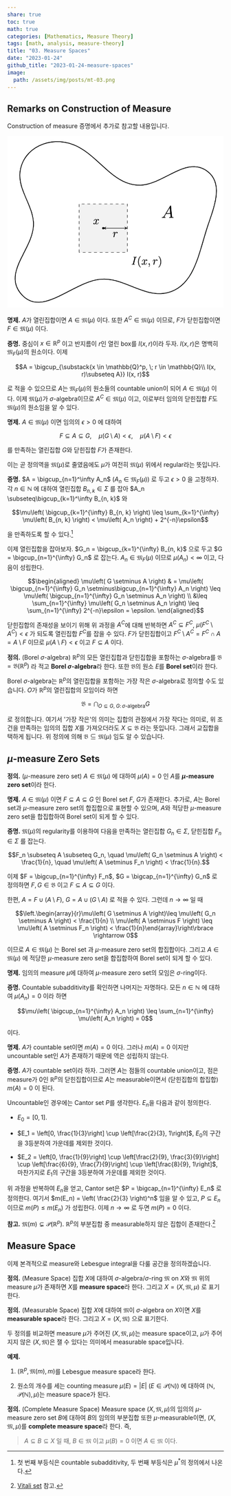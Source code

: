 ```yaml
---
share: true
toc: true
math: true
categories: [Mathematics, Measure Theory]
tags: [math, analysis, measure-theory]
title: "03. Measure Spaces"
date: "2023-01-24"
github_title: "2023-01-24-measure-spaces"
image:
  path: /assets/img/posts/mt-03.png
---
```


## Remarks on Construction of Measure

Construction of measure 증명에서 추가로 참고할 내용입니다.

![mt-03.png](../../../assets/img/posts/mt-03.png)

**명제.** $A$가 열린집합이면 $A \in \mathfrak{M}(\mu)$ 이다. 또한 $A^C \in \mathfrak{M}(\mu)$ 이므로, $F$가 닫힌집합이면 $F \in \mathfrak{M}(\mu)$ 이다.

**증명.** 중심이 $x\in \mathbb{R}^p$ 이고 반지름이 $r$인 열린 box를 $I(x, r)$이라 두자. $I(x, r)$은 명백히 $\mathfrak{M}_F(\mu)$의 원소이다. 이제

$$A = \bigcup_{\substack{x \in \mathbb{Q}^p, \; r \in \mathbb{Q}\\ I(x, r)\subseteq A}} I(x, r)$$

로 적을 수 있으므로 $A$는 $\mathfrak{M}_F(\mu)$의 원소들의 countable union이 되어 $A \in \mathfrak{M}(\mu)$ 이다. 이제 $\mathfrak{M}(\mu)$가 $\sigma$-algebra이므로 $A^C\in \mathfrak{M}(\mu)$ 이고, 이로부터 임의의 닫힌집합 $F$도 $\mathfrak{M}(\mu)$의 원소임을 알 수 있다.

**명제.** $A \in \mathfrak{M}(\mu)$ 이면 임의의 $\epsilon > 0$ 에 대하여

$$F \subseteq A \subseteq G, \quad \mu\left( G \setminus A \right) < \epsilon, \quad \mu\left( A \setminus F \right) < \epsilon$$

를 만족하는 열린집합 $G$와 닫힌집합 $F$가 존재한다.

이는 곧 정의역을 $\mathfrak{M}(\mu)$로 줄였음에도 $\mu$가 여전히 $\mathfrak{M}(\mu)$ 위에서 regular라는 뜻입니다.

**증명.** $A = \bigcup_{n=1}^\infty A_n$ ($A_n \in \mathfrak{M}_F(\mu)$) 로 두고 $\epsilon > 0$ 을 고정하자. 각 $n \in \mathbb{N}$ 에 대하여 열린집합 $B_{n, k} \in \Sigma$ 를 잡아 $A_n \subseteq\bigcup_{k=1}^\infty B_{n, k}$ 와

$$\mu\left( \bigcup_{k=1}^{\infty} B_{n, k} \right) \leq \sum_{k=1}^{\infty} \mu\left( B_{n, k} \right) < \mu\left( A_n \right) + 2^{-n}\epsilon$$

을 만족하도록 할 수 있다.[^1]

이제 열린집합을 잡아보자. $G_n = \bigcup_{k=1}^{\infty} B_{n, k}$ 으로 두고 $G = \bigcup_{n=1}^{\infty} G_n$ 로 잡는다. $A_n \in \mathfrak{M}_F(\mu)$ 이므로 $\mu\left( A_n \right) < \infty$ 이고, 다음이 성립한다.

$$\begin{aligned}        \mu\left( G \setminus A \right) & = \mu\left( \bigcup_{n=1}^{\infty} G_n \setminus\bigcup_{n=1}^{\infty} A_n \right) \leq \mu\left( \bigcup_{n=1}^{\infty} G_n \setminus A_n \right) \\ &\leq \sum_{n=1}^{\infty} \mu\left( G_n \setminus A_n \right) \leq \sum_{n=1}^{\infty} 2^{-n}\epsilon = \epsilon.    \end{aligned}$$

닫힌집합의 존재성을 보이기 위해 위 과정을 $A^C$에 대해 반복하면 $A^C \subseteq F^C$, $\mu\left( F^C \setminus A^C \right) < \epsilon$ 가 되도록 열린집합 $F^C$를 잡을 수 있다. $F$가 닫힌집합이고 $F^C \setminus A^C = F^C \cap A = A\setminus F$ 이므로 $\mu\left( A \setminus F \right) < \epsilon$ 이고 $F\subseteq A$ 이다.

**정의.** (Borel $\sigma$-algebra) $\mathbb{R}^p$의 모든 열린집합과 닫힌집합을 포함하는 $\sigma$-algebra를 $\mathfrak{B} = \mathfrak{B}(\mathbb{R}^p)$ 라 적고 **Borel $\sigma$-algebra**라 한다. 또한 $\mathfrak{B}$의 원소 $E$를 **Borel set**이라 한다.

Borel $\sigma$-algebra는 $\mathbb{R}^p$의 열린집합을 포함하는 가장 작은 $\sigma$-algebra로 정의할 수도 있습니다. $O$가 $\mathbb{R}^p$의 열린집합의 모임이라 하면

$$\mathfrak{B} = \bigcap_{O \subseteq G,\;G:\, \sigma\text{-algebra}} G$$

로 정의합니다. 여기서 '가장 작은'의 의미는 집합의 관점에서 가장 작다는 의미로, 위 조건을 만족하는 임의의 집합 $X$를 가져오더라도 $X \subseteq\mathfrak{B}$ 라는 뜻입니다. 그래서 교집합을 택하게 됩니다. 위 정의에 의해 $\mathfrak{B} \subseteq\mathfrak{M}(\mu)$ 임도 알 수 있습니다.

## $\mu$-measure Zero Sets

**정의.** ($\mu$-measure zero set) $A \in \mathfrak{M}(\mu)$ 에 대하여 $\mu(A) = 0$ 인 $A$를 **$\mu$-measure zero set**이라 한다.

**명제.** $A \in \mathfrak{M}(\mu)$ 이면 $F \subseteq A \subseteq G$ 인 Borel set $F$, $G$가 존재한다. 추가로, $A$는 Borel set과 $\mu$-measure zero set의 합집합으로 표현할 수 있으며, $A$와 적당한 $\mu$-measure zero set을 합집합하여 Borel set이 되게 할 수 있다.

**증명.** $\mathfrak{M}(\mu)$의 regularity를 이용하여 다음을 만족하는 열린집합 $G_n \in \Sigma$, 닫힌집합 $F_n \in \Sigma$ 를 잡는다.

$$F_n \subseteq A \subseteq G_n, \quad \mu\left( G_n \setminus A \right) < \frac{1}{n}, \quad \mu\left( A \setminus F_n \right) < \frac{1}{n}.$$

이제 $F = \bigcup_{n=1}^{\infty} F_n$, $G = \bigcap_{n=1}^{\infty} G_n$ 로 정의하면 $F, G \in \mathfrak{B}$ 이고 $F \subseteq A \subseteq G$ 이다.

한편, $A = F \cup (A \setminus F)$, $G = A \cup (G \setminus A)$ 로 적을 수 있다. 그런데 $n \rightarrow\infty$ 일 때

$$\left.\begin{array}{r}\mu\left( G \setminus A \right)\leq \mu\left( G_n \setminus A \right) < \frac{1}{n} \\        \mu\left( A \setminus F \right) \leq \mu\left( A \setminus F_n \right) < \frac{1}{n}\end{array}\right\rbrace     \rightarrow 0$$

이므로 $A \in \mathfrak{M}(\mu)$ 는 Borel set 과 $\mu$-measure zero set의 합집합이다. 그리고 $A \in \mathfrak{M}(\mu)$ 에 적당한 $\mu$-measure zero set을 합집합하여 Borel set이 되게 할 수 있다.

**명제.** 임의의 measure $\mu$에 대하여 $\mu$-measure zero set의 모임은 $\sigma$-ring이다.

**증명.** Countable subadditivity를 확인하면 나머지는 자명하다. 모든 $n\in \mathbb{N}$ 에 대하여 $\mu\left( A_n \right) = 0$ 이라 하면

$$\mu\left( \bigcup_{n=1}^{\infty} A_n \right) \leq \sum_{n=1}^{\infty} \mu\left( A_n \right) = 0$$

이다.

**명제.** $A$가 countable set이면 $m(A) = 0$ 이다. 그러나 $m(A) = 0$ 이지만 uncountable set인 $A$가 존재하기 때문에 역은 성립하지 않는다.

**증명.** $A$가 countable set이라 하자. 그러면 $A$는 점들의 countable union이고, 점은 measure가 0인 $\mathbb{R}^p$의 닫힌집합이므로 $A$는 measurable이면서 (닫힌집합의 합집합) $m(A) = 0$ 이 된다.

Uncountable인 경우에는 Cantor set $P$를 생각한다. $E_n$을 다음과 같이 정의한다.

- $E_0 = [0, 1]$.

- $E_1 = \left[0, \frac{1}{3}\right] \cup \left[\frac{2}{3}, 1\right]$, $E_0$의 구간을 3등분하여 가운데를 제외한 것이다.

- $E_2 = \left[0, \frac{1}{9}\right] \cup \left[\frac{2}{9}, \frac{3}{9}\right] \cup \left[\frac{6}{9}, \frac{7}{9}\right] \cup \left[\frac{8}{9}, 1\right]$, 마찬가지로 $E_1$의 구간을 3등분하여 가운데를 제외한 것이다.

위 과정을 반복하여 $E_n$을 얻고, Cantor set은 $P = \bigcap_{n=1}^{\infty} E_n$ 로 정의한다. 여기서 $m(E_n) = \left( \frac{2}{3} \right)^n$ 임을 알 수 있고, $P \subseteq E_n$ 이므로 $m(P)\leq m(E_n)$ 가 성립한다. 이제 $n \rightarrow\infty$ 로 두면 $m(P) = 0$ 이다.

**참고.** $\mathfrak{M}(m) \subsetneq \mathcal{P}(\mathbb{R}^p)$. $\mathbb{R}^p$의 부분집합 중 measurable하지 않은 집합이 존재한다.[^2]

## Measure Space

이제 본격적으로 measure와 Lebesgue integral을 다룰 공간을 정의하겠습니다.

**정의.** (Measure Space) 집합 $X$에 대하여 $\sigma$-algebra/$\sigma$-ring $\mathfrak{M}$ on $X$와 $\mathfrak{M}$ 위의 measure $\mu$가 존재하면 $X$를 **measure space**라 한다. 그리고 $X = (X, \mathfrak{M}, \mu)$ 로 표기한다.

**정의.** (Measurable Space) 집합 $X$에 대하여 $\mathfrak{M}$이 $\sigma$-algebra on $X$이면 $X$를 **measurable space**라 한다. 그리고 $X = (X, \mathfrak{M})$ 으로 표기한다.

두 정의를 비교하면 measure $\mu$가 주어진 $(X, \mathfrak{M}, \mu)$는 measure space이고, $\mu$가 주어지지 않은 $(X, \mathfrak{M})$은 잴 수 있다는 의미에서 measurable space입니다.

**예제.**

1. $(\mathbb{R}^p, \mathfrak{M}(m), m)$를 Lebesgue measure space라 한다.

2. 원소의 개수를 세는 counting measure $\mu(E) = \lvert E \rvert$ ($E \in \mathcal{P}(\mathbb{N})$) 에 대하여 $(\mathbb{N}, \mathcal{P}(\mathbb{N}), \mu)$는 measure space가 된다.

**정의.** (Complete Measure Space) Measure space $(X, \mathfrak{M}, \mu)$의 임의의 $\mu$-measure zero set $B$에 대하여 $B$의 임의의 부분집합 또한 $\mu$-measurable이면, $(X, \mathfrak{M}, \mu)$를 **complete measure space**라 한다. 즉,

> $A \subseteq B \subseteq X$ 일 때, $B \in \mathfrak{M}$ 이고 $\mu(B) = 0$ 이면 $A \in \mathfrak{M}$ 이다.

[^1]: 첫 번째 부등식은 countable subadditivity, 두 번째 부등식은 $\mu^\ast$의 정의에서 나온다.

[^2]: [Vitali set](https://en.wikipedia.org/wiki/Vitali_set) 참고.

